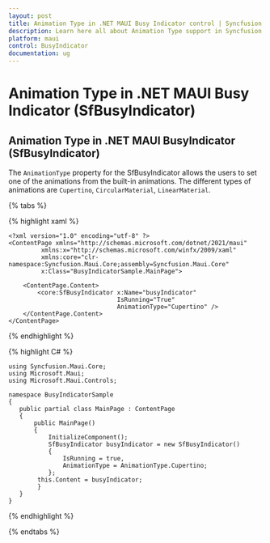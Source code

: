```yaml
---
layout: post
title: Animation Type in .NET MAUI Busy Indicator control | Syncfusion
description: Learn here all about Animation Type support in Syncfusion .NET MAUI Busy Indicator (SfBusyIndicator) control and more.
platform: maui
control: BusyIndicator
documentation: ug
---
```

# Animation Type in .NET MAUI Busy Indicator (SfBusyIndicator)

## Animation Type in .NET MAUI BusyIndicator (SfBusyIndicator)

The `AnimationType` property for the SfBusyIndicator allows the users to set one of the animations from the built-in animations. The different types of animations are `Cupertino`, `CircularMaterial`, `LinearMaterial`.

{% tabs %}

{% highlight xaml %}

    <?xml version="1.0" encoding="utf-8" ?>
    <ContentPage xmlns="http://schemas.microsoft.com/dotnet/2021/maui"
             xmlns:x="http://schemas.microsoft.com/winfx/2009/xaml"
             xmlns:core="clr-namespace:Syncfusion.Maui.Core;assembly=Syncfusion.Maui.Core"
             x:Class="BusyIndicatorSample.MainPage">

        <ContentPage.Content>
            <core:SfBusyIndicator x:Name="busyIndicator"
                                  IsRunning="True"
                                  AnimationType="Cupertino" />
        </ContentPage.Content>
    </ContentPage>

{% endhighlight %}

{% highlight C# %}

    using Syncfusion.Maui.Core;
    using Microsoft.Maui;
    using Microsoft.Maui.Controls;

    namespace BusyIndicatorSample
    {
       public partial class MainPage : ContentPage
       {
           public MainPage()
           {
               InitializeComponent();
               SfBusyIndicator busyIndicator = new SfBusyIndicator()
               {
                   IsRunning = true,
                   AnimationType = AnimationType.Cupertino;
               };
            this.Content = busyIndicator;
            }
       }
    }

{% endhighlight %}

{% endtabs %}
